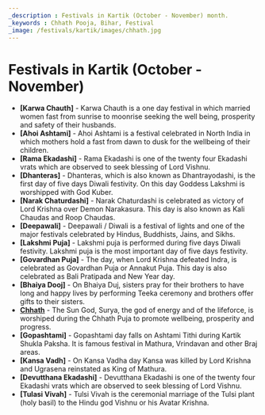 ```yaml
---
_description : Festivals in Kartik (October - November) month.
_keywords : Chhath Pooja, Bihar, Festival
_image: /festivals/kartik/images/chhath.jpg
---
```


# Festivals in Kartik (October - November)

- **[Karwa Chauth]** - Karwa Chauth is a one day festival in which married women fast from sunrise to moonrise seeking the well being, prosperity and safety of their husbands.
- **[Ahoi Ashtami]** - Ahoi Ashtami is a festival celebrated in North India in which mothers hold a fast from dawn to dusk for the wellbeing of their children.
- **[Rama Ekadashi]** - Rama Ekadashi is one of the twenty four Ekadashi vrats which are observed to seek blessing of Lord Vishnu.
- **[Dhanteras]** - Dhanteras, which is also known as Dhantrayodashi, is the first day of five days Diwali festivity. On this day Goddess Lakshmi is worshipped with God Kuber.
- **[Narak Chaturdashi]** - Narak Chaturdashi is celebrated as victory of Lord Krishna over Demon Narakasura. This day is also known as Kali Chaudas and Roop Chaudas.
- **[Deepawali]** - Deepawali / Diwali is a festival of lights and one of the major festivals celebrated by Hindus, Buddhists, Jains, and Sikhs.
- **[Lakshmi Puja]** - Lakshmi puja is performed during five days Diwali festivity. Lakshmi puja is the most important day of five days festivity.
- **[Govardhan Puja]** - The day, when Lord Krishna defeated Indra, is celebrated as Govardhan Puja or Annakut Puja. This day is also celebrated as Bali Pratipada and New Year day.
- **[Bhaiya Dooj]** - On Bhaiya Duj, sisters pray for their brothers to have long and happy lives by performing Teeka ceremony and brothers offer gifts to their sisters.
- **[Chhath](./chhath.md)** - The Sun God, Surya, the god of energy and of the lifeforce, is worshiped during the Chhath Puja to promote wellbeing, prosperity and progress.
- **[Gopashtami]** - Gopashtami day falls on Ashtami Tithi during Kartik Shukla Paksha. It is famous festival in Mathura, Vrindavan and other Braj areas.
- **[Kansa Vadh]** - On Kansa Vadha day Kansa was killed by Lord Krishna and Ugrasena reinstated as King of Mathura.
- **[Devutthana Ekadashi]** - Devutthana Ekadashi is one of the twenty four Ekadashi vrats which are observed to seek blessing of Lord Vishnu.
- **[Tulasi Vivah]** - Tulsi Vivah is the ceremonial marriage of the Tulsi plant (holy basil) to the Hindu god Vishnu or his Avatar Krishna.